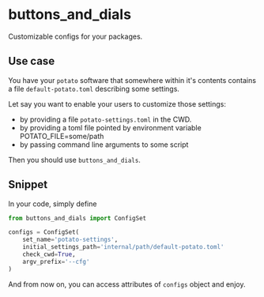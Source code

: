 # buttons_and_dials

Customizable configs for your packages.

## Use case

You have your `potato` software that somewhere within it's contents contains
a file `default-potato.toml` describing some settings.

Let say you want to enable your users to customize those settings:
- by providing a file `potato-settings.toml` in the CWD.
- by providing a toml file pointed by environment variable POTATO_FILE=some/path
- by passing command line arguments to some script

Then you should use `buttons_and_dials`.

## Snippet

In your code, simply define

```python
from buttons_and_dials import ConfigSet

configs = ConfigSet(
    set_name='potato-settings',
    initial_settings_path='internal/path/default-potato.toml'
    check_cwd=True,
    argv_prefix='--cfg'
)
```

And from now on, you can access attributes of `configs` object and enjoy.


